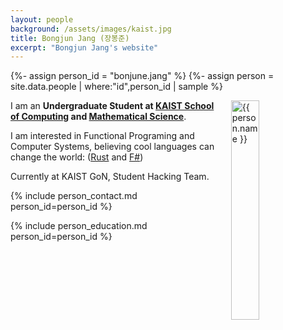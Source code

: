 ```yaml
---
layout: people
background: /assets/images/kaist.jpg
title: Bongjun Jang (장봉준)
excerpt: "Bongjun Jang's website"
---
```


{%- assign person_id = "bonjune.jang" %}
{%- assign person = site.data.people | where:"id",person_id | sample %}

<img align="right" style="width: 30%; padding-left: 3%;" src="{{ site.baseurl }}/assets/images/people/bonjune.jang.jpg" alt="{{ person.name }}">

I am an **Undergraduate Student at [KAIST School of Computing](https://cs.kaist.ac.kr) and [Mathematical Science](https://mathsci.kaist.ac.kr)**.

I am interested in Functional Programing and Computer Systems, believing cool languages can change the world: ([Rust](https://github.com/rust-lang/rust) and [F#](https://github.com/dotnet/fsharp))

Currently at KAIST GoN, Student Hacking Team.


{% include person_contact.md person_id=person_id %}


{% include person_education.md person_id=person_id %}
